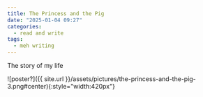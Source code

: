 ```yaml
---
title: The Princess and the Pig
date: "2025-01-04 09:27"
categories:
  - read and write
tags:
  - meh writing
---
```


The story of my life

![poster?]({{ site.url }}/assets/pictures/the-princess-and-the-pig-3.png#center){:style="width:420px"}
